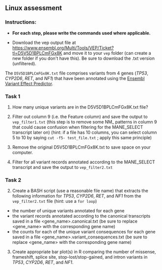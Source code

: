 ## Linux assessment

### Instructions:

- **For each step, please write the commands used where applicable.** 

- Download the vep output file at https://www.ensembl.org/Multi/Tools/VEP/Ticket?tl=D5V5D1BPLCmFGx8K and move it to your ``vep`` folder (can create a new folder if you don't have this). Be sure to download the .txt version (unfiltered).  

The ``D5V5D1BPLCmFGx8K.txt`` file comprises variants from 4 genes (_TP53_, _CYP2D6_, _RET_, and _NF1_) that have been annotated using the [Ensembl Variant Effect Predictor](https://www.ensembl.org/info/docs/tools/vep/index.html). 



### Task 1

1. How many unique variants are in the D5V5D1BPLCmFGx8K.txt file? 

2. Filter out column 9 (i.e. the Feature column) and save the output to `vep_filter1.txt` (this step is to remove some NM_ patterns in column 9 that could cause confusion when filtering for the MANE_SELECT transcript later on) (hint: if a file has 10 columns, you can select column 5 to 10 by saying `cut -f5- test_file.txt` ; apply this same principle)

3. Remove the original D5V5D1BPLCmFGx8K.txt to save space on your computer.

4. Filter for all variant records annotated according to the MANE_SELECT transcript and save the output to `vep_filter2.txt`


### Task 2

2. Create a BASH script (use a reasonable file name) that extracts the following information for _TP53_, _CYP2D6_, _RET_, and _NF1_ from the `vep_filter2.txt` file (hint: use a `for loop`)

- the number of unique variants annotated for each gene
- the variant records annotated according to the canonical transcripts saved in a file <gene_name>.canonical.txt (be sure to replace <gene_name> with the corresponding gene name)
- the counts for each of the unique variant consequences for each gene saved in a file <gene_name>.variant_consequences.txt (be sure to replace <gene_name> with the corresponding gene name)

3. Create appropriate bar plot(s) in R comparing the number of missense, frameshift, splice site, stop-lost/stop-gained, and intron variants in _TP53_, _CYP2D6_, _RET_, and _NF1_.  
